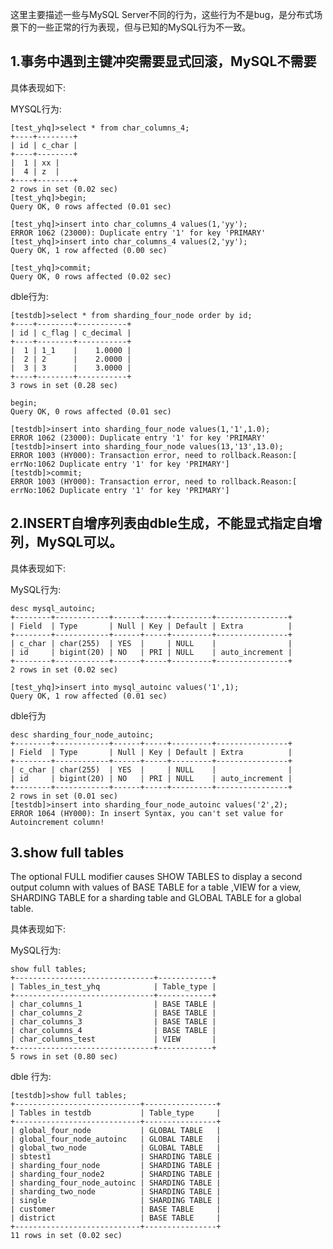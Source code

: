 这里主要描述一些与MySQL Server不同的行为，这些行为不是bug，是分布式场景下的一些正常的行为表现，但与已知的MySQL行为不一致。

## 1.事务中遇到主键冲突需要显式回滚，MySQL不需要  
具体表现如下:

MYSQL行为:

    [test_yhq]>select * from char_columns_4;
    +----+--------+
    | id | c_char |
    +----+--------+
    |  1 | xx |
    |  4 | z  |
    +----+--------+
	2 rows in set (0.02 sec)
	[test_yhq]>begin;
	Query OK, 0 rows affected (0.01 sec)

	[test_yhq]>insert into char_columns_4 values(1,'yy');
	ERROR 1062 (23000): Duplicate entry '1' for key 'PRIMARY'
	[test_yhq]>insert into char_columns_4 values(2,'yy');
	Query OK, 1 row affected (0.00 sec)
	
	[test_yhq]>commit;
	Query OK, 0 rows affected (0.02 sec)
dble行为:  

	[testdb]>select * from sharding_four_node order by id;
	+----+--------+-----------+
	| id | c_flag | c_decimal |
	+----+--------+-----------+
	|  1 | 1_1    |    1.0000 |
	|  2 | 2      |    2.0000 |
	|  3 | 3      |    3.0000 |
	+----+--------+-----------+
	3 rows in set (0.28 sec)
	 
	begin;
	Query OK, 0 rows affected (0.01 sec)
	
	[testdb]>insert into sharding_four_node values(1,'1',1.0);
	ERROR 1062 (23000): Duplicate entry '1' for key 'PRIMARY'
	[testdb]>insert into sharding_four_node values(13,'13',13.0);
	ERROR 1003 (HY000): Transaction error, need to rollback.Reason:[ errNo:1062 Duplicate entry '1' for key 'PRIMARY']
	[testdb]>commit;
	ERROR 1003 (HY000): Transaction error, need to rollback.Reason:[ errNo:1062 Duplicate entry '1' for key 'PRIMARY']


   

## 2.INSERT自增序列表由dble生成，不能显式指定自增列，MySQL可以。  
具体表现如下:

MySQL行为: 

	desc mysql_autoinc;
	+--------+------------+------+-----+---------+----------------+
	| Field  | Type       | Null | Key | Default | Extra          |
	+--------+------------+------+-----+---------+----------------+
	| c_char | char(255)  | YES  |     | NULL    |                |
	| id     | bigint(20) | NO   | PRI | NULL    | auto_increment |
	+--------+------------+------+-----+---------+----------------+
	2 rows in set (0.02 sec)
	
	[test_yhq]>insert into mysql_autoinc values('1',1);
	Query OK, 1 row affected (0.01 sec)
dble行为

	desc sharding_four_node_autoinc;
	+--------+------------+------+-----+---------+----------------+
	| Field  | Type       | Null | Key | Default | Extra          |
	+--------+------------+------+-----+---------+----------------+
	| c_char | char(255)  | YES  |     | NULL    |                |
	| id     | bigint(20) | NO   | PRI | NULL    | auto_increment |
	+--------+------------+------+-----+---------+----------------+
	2 rows in set (0.01 sec)
	[testdb]>insert into sharding_four_node_autoinc values('2',2);
	ERROR 1064 (HY000): In insert Syntax, you can't set value for Autoincrement column!
 
 

## 3.show full tables  
The optional FULL modifier causes SHOW TABLES to display a second output column with values of BASE TABLE for a table ,VIEW for a view, SHARDING TABLE for a sharding table and GLOBAL TABLE for a global table.

具体表现如下:

MySQL行为:
	
	show full tables;
	+-------------------------------+------------+
	| Tables_in_test_yhq            | Table_type |
	+-------------------------------+------------+
	| char_columns_1                | BASE TABLE |
	| char_columns_2                | BASE TABLE |
	| char_columns_3                | BASE TABLE |
	| char_columns_4                | BASE TABLE |
	| char_columns_test             | VIEW       |
	+-------------------------------+------------+
	5 rows in set (0.80 sec)
dble 行为:
	
	[testdb]>show full tables;
	+----------------------------+----------------+
	| Tables in testdb           | Table_type     |
	+----------------------------+----------------+
	| global_four_node           | GLOBAL TABLE   |
	| global_four_node_autoinc   | GLOBAL TABLE   |
	| global_two_node            | GLOBAL TABLE   |
	| sbtest1                    | SHARDING TABLE |
	| sharding_four_node         | SHARDING TABLE |
	| sharding_four_node2        | SHARDING TABLE |
	| sharding_four_node_autoinc | SHARDING TABLE |
	| sharding_two_node          | SHARDING TABLE |
	| single                     | SHARDING TABLE | 
	| customer                   | BASE TABLE     |
	| district                   | BASE TABLE     |
	+----------------------------+----------------+
	11 rows in set (0.02 sec)